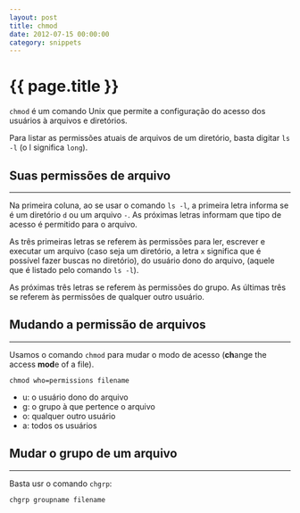 ```yaml
---
layout: post
title: chmod
date: 2012-07-15 00:00:00
category: snippets
---
```


# {{ page.title }}

`chmod` é um comando Unix que permite a configuração do acesso dos usuários à arquivos e diretórios.

Para listar as permissões atuais de arquivos de um diretório, basta digitar `ls -l` (o l significa `long`).

## Suas permissões de arquivo

---

Na primeira coluna, ao se usar o comando `ls -l`, a primeira letra informa se é um diretório `d` ou um arquivo `-`. As próximas letras informam que tipo de acesso é permitido para o arquivo.

As três primeiras letras se referem às permissões para ler, escrever e executar um arquivo (caso seja um diretório, a letra `x` significa que é possível fazer buscas no diretório), do usuário dono do arquivo, (aquele que é listado pelo comando `ls -l`).

As próximas três letras se referem às permissões do grupo. As últimas três se referem às permissões de qualquer outro usuário.

## Mudando a permissão de arquivos

---

Usamos o comando `chmod` para mudar o modo de acesso (**ch**ange the access **mod**e of a file).

    chmod who=permissions filename

* u: o usuário dono do arquivo
* g: o grupo à que pertence o arquivo
* o: qualquer outro usuário
* a: todos os usuários

## Mudar o grupo de um arquivo

---

Basta usr o comando `chgrp`:

    chgrp groupname filename

